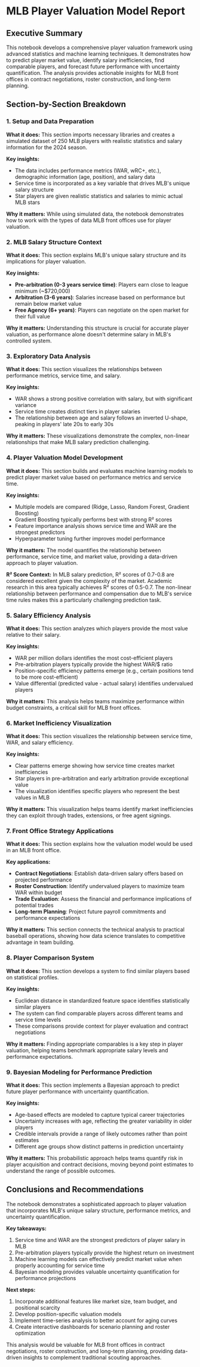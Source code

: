# MLB Player Valuation Model Report

## Executive Summary

This notebook develops a comprehensive player valuation framework using advanced statistics and machine learning techniques. It demonstrates how to predict player market value, identify salary inefficiencies, find comparable players, and forecast future performance with uncertainty quantification. The analysis provides actionable insights for MLB front offices in contract negotiations, roster construction, and long-term planning.

## Section-by-Section Breakdown

### 1. Setup and Data Preparation

**What it does:** This section imports necessary libraries and creates a simulated dataset of 250 MLB players with realistic statistics and salary information for the 2024 season.

**Key insights:**
- The data includes performance metrics (WAR, wRC+, etc.), demographic information (age, position), and salary data
- Service time is incorporated as a key variable that drives MLB's unique salary structure
- Star players are given realistic statistics and salaries to mimic actual MLB stars

**Why it matters:** While using simulated data, the notebook demonstrates how to work with the types of data MLB front offices use for player valuation.

### 2. MLB Salary Structure Context

**What it does:** This section explains MLB's unique salary structure and its implications for player valuation.

**Key insights:**
- **Pre-arbitration (0-3 years service time)**: Players earn close to league minimum (~$720,000)
- **Arbitration (3-6 years)**: Salaries increase based on performance but remain below market value
- **Free Agency (6+ years)**: Players can negotiate on the open market for their full value

**Why it matters:** Understanding this structure is crucial for accurate player valuation, as performance alone doesn't determine salary in MLB's controlled system.

### 3. Exploratory Data Analysis

**What it does:** This section visualizes the relationships between performance metrics, service time, and salary.

**Key insights:**
- WAR shows a strong positive correlation with salary, but with significant variance
- Service time creates distinct tiers in player salaries
- The relationship between age and salary follows an inverted U-shape, peaking in players' late 20s to early 30s

**Why it matters:** These visualizations demonstrate the complex, non-linear relationships that make MLB salary prediction challenging.

### 4. Player Valuation Model Development

**What it does:** This section builds and evaluates machine learning models to predict player market value based on performance metrics and service time.

**Key insights:**
- Multiple models are compared (Ridge, Lasso, Random Forest, Gradient Boosting)
- Gradient Boosting typically performs best with strong R² scores
- Feature importance analysis shows service time and WAR are the strongest predictors
- Hyperparameter tuning further improves model performance

**Why it matters:** The model quantifies the relationship between performance, service time, and market value, providing a data-driven approach to player valuation.

**R² Score Context:** In MLB salary prediction, R² scores of 0.7-0.8 are considered excellent given the complexity of the market. Academic research in this area typically achieves R² scores of 0.5-0.7. The non-linear relationship between performance and compensation due to MLB's service time rules makes this a particularly challenging prediction task.

### 5. Salary Efficiency Analysis

**What it does:** This section analyzes which players provide the most value relative to their salary.

**Key insights:**
- WAR per million dollars identifies the most cost-efficient players
- Pre-arbitration players typically provide the highest WAR/$ ratio
- Position-specific efficiency patterns emerge (e.g., certain positions tend to be more cost-efficient)
- Value differential (predicted value - actual salary) identifies undervalued players

**Why it matters:** This analysis helps teams maximize performance within budget constraints, a critical skill for MLB front offices.

### 6. Market Inefficiency Visualization

**What it does:** This section visualizes the relationship between service time, WAR, and salary efficiency.

**Key insights:**
- Clear patterns emerge showing how service time creates market inefficiencies
- Star players in pre-arbitration and early arbitration provide exceptional value
- The visualization identifies specific players who represent the best values in MLB

**Why it matters:** This visualization helps teams identify market inefficiencies they can exploit through trades, extensions, or free agent signings.

### 7. Front Office Strategy Applications

**What it does:** This section explains how the valuation model would be used in an MLB front office.

**Key applications:**
- **Contract Negotiations**: Establish data-driven salary offers based on projected performance
- **Roster Construction**: Identify undervalued players to maximize team WAR within budget
- **Trade Evaluation**: Assess the financial and performance implications of potential trades
- **Long-term Planning**: Project future payroll commitments and performance expectations

**Why it matters:** This section connects the technical analysis to practical baseball operations, showing how data science translates to competitive advantage in team building.

### 8. Player Comparison System

**What it does:** This section develops a system to find similar players based on statistical profiles.

**Key insights:**
- Euclidean distance in standardized feature space identifies statistically similar players
- The system can find comparable players across different teams and service time levels
- These comparisons provide context for player evaluation and contract negotiations

**Why it matters:** Finding appropriate comparables is a key step in player valuation, helping teams benchmark appropriate salary levels and performance expectations.

### 9. Bayesian Modeling for Performance Prediction

**What it does:** This section implements a Bayesian approach to predict future player performance with uncertainty quantification.

**Key insights:**
- Age-based effects are modeled to capture typical career trajectories
- Uncertainty increases with age, reflecting the greater variability in older players
- Credible intervals provide a range of likely outcomes rather than point estimates
- Different age groups show distinct patterns in prediction uncertainty

**Why it matters:** This probabilistic approach helps teams quantify risk in player acquisition and contract decisions, moving beyond point estimates to understand the range of possible outcomes.

## Conclusions and Recommendations

The notebook demonstrates a sophisticated approach to player valuation that incorporates MLB's unique salary structure, performance metrics, and uncertainty quantification.

**Key takeaways:**
1. Service time and WAR are the strongest predictors of player salary in MLB
2. Pre-arbitration players typically provide the highest return on investment
3. Machine learning models can effectively predict market value when properly accounting for service time
4. Bayesian modeling provides valuable uncertainty quantification for performance projections

**Next steps:**
1. Incorporate additional features like market size, team budget, and positional scarcity
2. Develop position-specific valuation models
3. Implement time-series analysis to better account for aging curves
4. Create interactive dashboards for scenario planning and roster optimization

This analysis would be valuable for MLB front offices in contract negotiations, roster construction, and long-term planning, providing data-driven insights to complement traditional scouting approaches.
